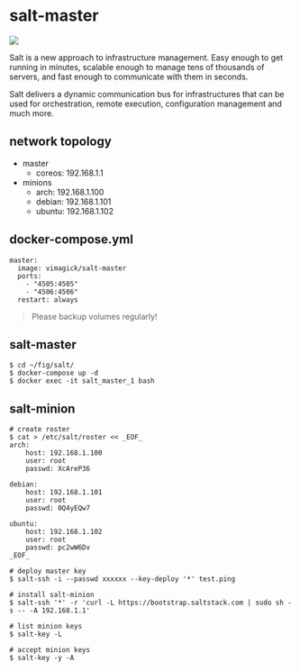 salt-master
===========

![](https://badge.imagelayers.io/vimagick/salt-master:latest.svg)

Salt is a new approach to infrastructure management. Easy enough to get running
in minutes, scalable enough to manage tens of thousands of servers, and fast
enough to communicate with them in seconds.

Salt delivers a dynamic communication bus for infrastructures that can be used
for orchestration, remote execution, configuration management and much more.

## network topology

- master
    - coreos: 192.168.1.1
- minions
    - arch: 192.168.1.100
    - debian: 192.168.1.101
    - ubuntu: 192.168.1.102

## docker-compose.yml

```
master:
  image: vimagick/salt-master
  ports:
    - "4505:4505"
    - "4506:4506"
  restart: always
```

> Please backup volumes regularly!

## salt-master

```
$ cd ~/fig/salt/
$ docker-compose up -d
$ docker exec -it salt_master_1 bash
```

## salt-minion

```
# create roster
$ cat > /etc/salt/roster << _EOF_
arch:
    host: 192.168.1.100
    user: root
    passwd: XcAreP36

debian:
    host: 192.168.1.101
    user: root
    passwd: 0Q4yEQw7

ubuntu:
    host: 192.168.1.102
    user: root
    passwd: pc2wW6Dv
_EOF_

# deploy master key
$ salt-ssh -i --passwd xxxxxx --key-deploy '*' test.ping

# install salt-minion
$ salt-ssh '*' -r 'curl -L https://bootstrap.saltstack.com | sudo sh -s -- -A 192.168.1.1'

# list minion keys
$ salt-key -L

# accept minion keys
$ salt-key -y -A
```
